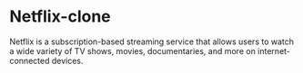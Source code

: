# Netflix-clone
Netflix is a subscription-based streaming service that allows users to watch a wide variety of TV shows, movies, documentaries, and more on internet-connected devices.
